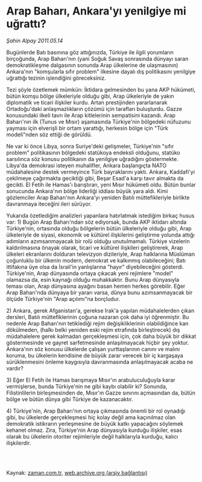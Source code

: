 # Arap Baharı, Ankara'yı yenilgiye mi uğrattı?

*Şahin Alpay 2011.05.14*

<td class="columnist-detail">
<p>Bugünlerde Batı basınına göz attığınızda, Türkiye ile ilgili yorumların birçoğunda, Arap Baharı'nın (yani Soğuk Savaş sonrasında dünyayı saran demokratikleşme dalgasının sonunda Arap ülkelerine de ulaşmasının) Ankara'nın "komşularla sıfır problem" ilkesine dayalı dış politikasını yenilgiye uğrattığı tezinin işlendiğini göreceksiniz.</p>
<p>
<div id="haberMetinDiv">
<p>Tezi şöyle özetlemek mümkün: İktidara gelmesinden bu yana AKP hükümeti, bütün komşu bölge ülkeleriyle olduğu gibi, Arap ülkeleriyle de yakın diplomatik ve ticari ilişkiler kurdu. Artan prestijinden yararlanarak Ortadoğu'daki anlaşmazlıkların çözümü için tarafları buluşturdu. Gazze konusundaki ilkeli tavrı ile Arap kitlelerinin sempatisini kazandı. Arap Baharı'nın ilk (Tunus ve Mısır) aşamasında Türkiye'nin bölgedeki nüfuzunu yayması için elverişli bir ortam yarattığı, herkesin bölge için "Türk modeli"nden söz ettiği de görüldü.
<p>Ne var ki önce Libya, sonra Suriye'deki gelişmeler, Türkiye'nin "sıfır problem" politikasının bölgedeki statükoya endeksli olduğunu, statüko sarsılınca söz konusu politikanın da yenilgiye uğradığını göstermekte. Libya'da demokrasi isteyen muhalifler, Ankara başlangıçta NATO müdahalesine destek vermeyince Türk bayraklarını yaktı. Ankara, Kaddafi'yi çekilmeye çağırmakta geciktiği gibi, Beşar Esad'a karşı tavır almakta da gecikti. El Fetih ile Hamas'ı barıştıran, yeni Mısır hükümeti oldu. Bütün bunlar sonucunda Ankara'nın bölge liderliği iddiası büyük yara aldı. Kimi gözlemciler Arap Baharı'nın Ankara'yı yeniden Batılı müttefikleriyle birlikte davranmaya iteceğini ileri sürüyor.
<p>Yukarıda özetlediğim analizleri yapanlara hatırlatmak istediğim birkaç husus var: 1) Bugün Arap Baharı'ndan söz ediyorsak, bunda AKP iktidarı altında Türkiye'nin, ortasında olduğu bölgelerin bütün ülkeleriyle olduğu gibi, Arap ülkeleriyle de siyasi, ekonomik ve kültürel ilişkilerini geliştirme yolunda attığı adımların azımsanmayacak bir rolü olduğu unutulmamalı. Türkiye vizelerin kaldırılmasına önayak olarak, ticari ve kültürel ilişkileri geliştirerek, Arap ülkeleri ekranlarını dolduran televizyon dizileriyle, Arap halklarına Müslüman çoğunluklu bir ülkenin modern, demokrat ve kalkınmış olabileceğini; Batı ittifakına üye olsa da İsrail'in yanlışlarına "hayır" diyebileceğini gösterdi. Türkiye'nin, Arap dünyasında ortaya çıkacak yeni rejimlere "model" olamazsa da, esin kaynağı olduğu muhakkaktır. Bunu Arap dünyasıyla teması olan, Arap dünyasına ayağını basan hemen herkes görebilir. Eğer Arap Baharı'nda dünyaya bir yararı varsa, dünya bunu azımsanmayacak bir ölçüde Türkiye'nin "Arap açılımı"na borçludur.
<p>2) Ankara, gerek Afganistan'a, gerekse Irak'a yapılan müdahalelerden çıkan dersleri, Batılı müttefiklerinin çoğuna nazaran çok daha iyi öğrenmiştir. Bu nedenle Arap Baharı'nın tetiklediği rejim değişikliklerinin olabildiğince kan dökülmeden, (halkı belki yeniden eski rejim etrafında birleştirecek) dış müdahalelere gerek kalmadan gerçekleşmesi için, çok daha büyük bir dikkat göstermesinde ve gayret sarfetmesinde anlaşılmayacak hiçbir şey yoktur. Ankara'nın söz konusu ülkelerde çalışan yurttaşlarının canını ve malını koruma, bu ülkelerin kendisine de büyük zarar verecek bir iç kargaşaya sürüklenmesini önleme kaygısıyla davranmasında anlaşılmayacak acaba ne vardır?
<p>3) Eğer El Fetih ile Hamas barışmaya Mısır'ın arabuluculuğuyla karar vermişlerse, bunda Türkiye'nin ne gibi kaybı olabilir ki? Sonunda, Filistinlilerin birleşmesinden de, Mısır'ın Gazze sınırını açmasından da, bütün bölge ve bütün dünya gibi Türkiye de kazanacaktır.
<p>4) Türkiye'nin, Arap Baharı'nın ortaya çıkmasında önemli bir rol oynadığı gibi, bu ülkelerde gerçekleşmesi hiç kolay değil ama kaçınılmaz olan demokratik istikrarın yerleşmesine de büyük katkı yapacağını söylemek kehanet olmaz. Zira, Türkiye'nin Arap dünyasıyla kurduğu ilişkiler, esas olarak bu ülkelerin otoriter rejimleriyle değil halklarıyla kurduğu, kalıcı ilişkilerdir. </p></p></p></p></p></p></div>
</p>


<p><br>
		 </br></p></td>

Kaynak: [zaman.com.tr](http://zaman.com.tr/yazar.do?yazino=1133988), [web.archive.org (arşiv bağlantısı)](http://web.archive.org/web/20110809060758/http://www.zaman.com.tr:80/yazar.do?yazino=1133988)
